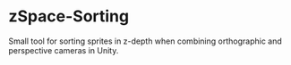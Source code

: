 # zSpace-Sorting
Small tool for sorting sprites in z-depth when combining orthographic and perspective cameras in Unity.
